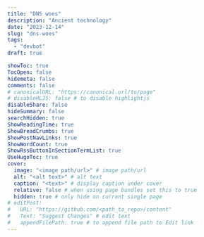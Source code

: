 ```yaml
---
title: "DNS woes"
description: "Ancient technology"
date: "2023-12-14"
slug: "dns-woes"
tags:
  - "devbot"
draft: true

showToc: true
TocOpen: false
hidemeta: false
comments: false
# canonicalURL: "https://canonical.url/to/page"
# disableHLJS: false # to disable highlightjs
disableShare: false
hideSummary: false
searchHidden: true
ShowReadingTime: true
ShowBreadCrumbs: true
ShowPostNavLinks: true
ShowWordCount: true
ShowRssButtonInSectionTermList: true
UseHugoToc: true
cover:
  image: "<image path/url>" # image path/url
  alt: "<alt text>" # alt text
  caption: "<text>" # display caption under cover
  relative: false # when using page bundles set this to true
  hidden: true # only hide on current single page
# editPost:
#   URL: "https://github.com/<path_to_repo>/content"
#   Text: "Suggest Changes" # edit text
#   appendFilePath: true # to append file path to Edit link
---
```

